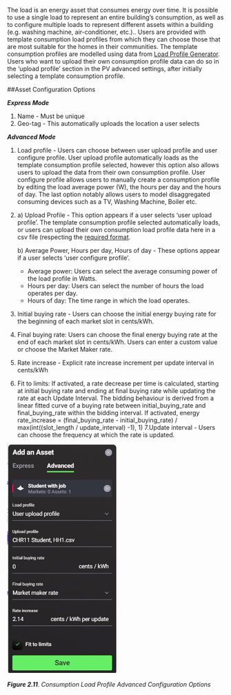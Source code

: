 The load is an energy asset that consumes energy over time. It is possible to use a single load to represent an entire building’s consumption, as well as to configure multiple loads to represent different assets within a building (e.g. washing machine, air-conditioner, etc.).. Users are provided with template consumption load profiles from which they can choose those that are most suitable for the homes in their communities. The template consumption profiles are modelled using data from [Load Profile Generator](https://www.loadprofilegenerator.de/). Users who want to upload their own consumption profile data can do so in the ‘upload profile’ section in the PV advanced settings, after initially selecting a template consumption profile.

##Asset Configuration Options

***Express Mode***

1. Name - Must be unique
2. Geo-tag - This automatically uploads the location a user selects

***Advanced Mode***

1. Load profile - Users can choose between user upload profile and user configure profile. User upload profile automatically loads as the template consumption profile selected, however this option also allows users to upload the data from their own consumption profile. User configure profile allows users to manually create a consumption profile by editing the load average power (W), the hours per day and the hours of day. The last option notably allows users to model disaggregated consuming devices such as a TV, Washing Machine, Boiler etc.
2. a) Upload Profile - This option appears if a user selects ‘user upload profile’. The template consumption profile selected automatically loads, or users can upload their own consumption load profile data here in a csv file (respecting the [required format](data-requirements.md).

   b) Average Power, Hours per day, Hours of day - These options appear if a user selects ‘user configure profile’.
      - Average power: Users can select the average consuming power of the load profile in Watts.
      - Hours per day: Users can select the  number of hours the load operates per day.
      - Hours of day: The time range in which the load operates.
3. Initial buying rate - Users can choose the initial energy buying rate for the beginning of each market slot in cents/kWh.
4. Final buying rate: Users can choose the final energy buying rate at the end of each market slot in cents/kWh. Users can enter a custom value or choose the Market Maker rate.
5. Rate increase - Explicit rate increase increment per update interval in cents/kWh
6. Fit to limits: If activated, a rate decrease per time is calculated, starting at initial buying rate and ending at final buying rate while updating the rate at each Update Interval. The bidding behaviour is derived from a linear fitted curve of a buying rate between initial_buying_rate and final_buying_rate within the bidding interval. If activated, energy rate_increase = (final_buying_rate - initial_buying_rate) / max(int((slot_length / update_interval) -1), 1)
7.Update interval - Users can choose the frequency at which the rate is updated.

![alt_text](img/consumption-advanced.png)

***Figure 2.11***. *Consumption Load Profile Advanced Configuration Options*
